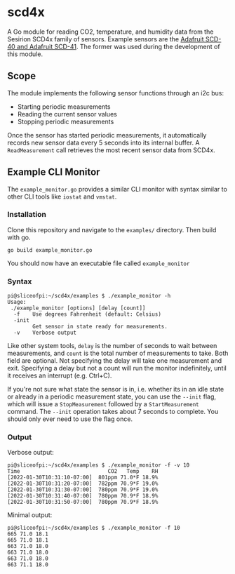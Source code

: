 # scd4x
A Go module for reading CO2, temperature, and humidity data from the Sesirion SCD4x family of sensors. Example sensors are the [Adafruit SCD-40 and Adafruit SCD-41](https://learn.adafruit.com/adafruit-scd-40-and-scd-41). The former was used during the development of this module.

## Scope
The module implements the following sensor functions through an i2c bus:
- Starting periodic measurements
- Reading the current sensor values
- Stopping periodic measurements

Once the sensor has started periodic measurements, it automatically records new sensor data every 5 seconds into its internal buffer. A `ReadMeasurement` call retrieves the most recent sensor data from SCD4x.

## Example CLI Monitor

The `example_monitor.go` provides a similar CLI monitor with syntax similar to other CLI tools like `iostat` and `vmstat`. 

### Installation

Clone this repository and navigate to the `examples/` directory. Then build with go.
```
go build example_monitor.go
```
You should now have an executable file called `example_monitor`

### Syntax

```
pi@sliceofpi:~/scd4x/examples $ ./example_monitor -h
Usage:
 ./example_monitor [options] [delay [count]]
  -f	Use degrees Fahrenheit (default: Celsius)
  -init
    	Get sensor in state ready for measurements.
  -v	Verbose output
```
Like other system tools, `delay` is the number of seconds to wait between measurements, and `count` is the total number of measurements to take. Both field are optional. Not specifying the delay will take one measurement and exit. Specifying a delay but not a count will run the monitor indefinitely, until it receives an interrupt (e.g. Ctrl+C).

If you're not sure what state the sensor is in, i.e. whether its in an idle state or already in a periodic measurement state, you can use the `--init` flag, which will issue a `StopMeasurement` followed by a `StartMeasurement` command. The `--init` operation takes about 7 seconds to complete. You should only ever need to use the flag once.

### Output
Verbose output:
```
pi@sliceofpi:~/scd4x/examples $ ./example_monitor -f -v 10
Time                            CO2   Temp    RH
[2022-01-30T10:31:10-07:00]  801ppm 71.0*F 18.9%
[2022-01-30T10:31:20-07:00]  782ppm 70.9*F 19.0%
[2022-01-30T10:31:30-07:00]  780ppm 70.9*F 19.0%
[2022-01-30T10:31:40-07:00]  780ppm 70.9*F 18.9%
[2022-01-30T10:31:50-07:00]  780ppm 70.9*F 18.9%
```
Minimal output:
```
pi@sliceofpi:~/scd4x/examples $ ./example_monitor -f 10
665 71.0 18.1
665 71.0 18.1
663 71.0 18.0
663 71.0 18.0
663 71.0 18.0
663 71.1 18.0
```
